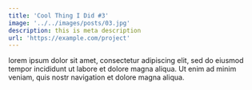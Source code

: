 ```yaml
---
title: 'Cool Thing I Did #3'
image: '../../images/posts/03.jpg'
description: this is meta description
url: 'https://example.com/project'
---
```


lorem ipsum dolor sit amet, consectetur adipiscing elit, sed do eiusmod tempor incididunt ut labore et dolore magna aliqua. Ut enim ad minim veniam, quis nostr navigation et dolore magna aliqua.
